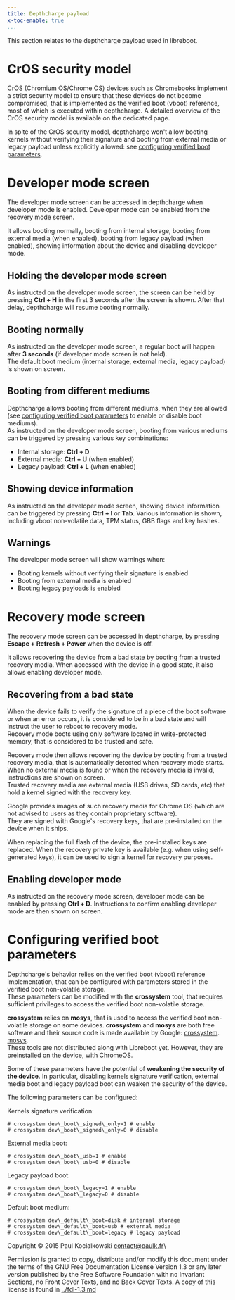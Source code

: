 ```yaml
---
title: Depthcharge payload 
x-toc-enable: true
...
```


This section relates to the depthcharge payload used in libreboot.

CrOS security model
===================

CrOS (Chromium OS/Chrome OS) devices such as Chromebooks implement a
strict security model to ensure that these devices do not become
compromised, that is implemented as the verified boot (vboot) reference,
most of which is executed within depthcharge. A detailed overview of the
CrOS security model is available on the dedicated page.

In spite of the CrOS security model, depthcharge won't allow booting
kernels without verifying their signature and booting from external
media or legacy payload unless explicitly allowed: see [configuring
verified boot parameters](#configuring_verified_boot_parameters).

Developer mode screen
=====================

The developer mode screen can be accessed in depthcharge when developer mode is
enabled.  Developer mode can be enabled from the recovery mode screen.

It allows booting normally, booting from internal storage, booting from
external media (when enabled), booting from legacy payload (when enabled),
showing information about the device and disabling developer mode.

Holding the developer mode screen
---------------------------------

As instructed on the developer mode screen, the screen can be held by
pressing **Ctrl + H** in the first 3 seconds after the screen is shown.
After that delay, depthcharge will resume booting normally.

Booting normally
----------------

As instructed on the developer mode screen, a regular boot will happen
after **3 seconds** (if developer mode screen is not held).\
The default boot medium (internal storage, external media, legacy
payload) is shown on screen.

Booting from different mediums
------------------------------

Depthcharge allows booting from different mediums, when they are allowed
(see [configuring verified boot
parameters](#configuring_verified_boot_parameters) to enable or disable
boot mediums).\
As instructed on the developer mode screen, booting from various mediums
can be triggered by pressing various key combinations:

-   Internal storage: **Ctrl + D**
-   External media: **Ctrl + U** (when enabled)
-   Legacy payload: **Ctrl + L** (when enabled)

Showing device information
--------------------------

As instructed on the developer mode screen, showing device information can be
triggered by pressing **Ctrl + I** or **Tab**.  Various information is shown,
including vboot non-volatile data, TPM status, GBB flags and key hashes.

Warnings
--------

The developer mode screen will show warnings when:

-   Booting kernels without verifying their signature is enabled
-   Booting from external media is enabled
-   Booting legacy payloads is enabled

Recovery mode screen
====================

The recovery mode screen can be accessed in depthcharge, by pressing
**Escape + Refresh + Power** when the device is off.

It allows recovering the device from a bad state by booting from a
trusted recovery media. When accessed with the device in a good state,
it also allows enabling developer mode.

Recovering from a bad state
---------------------------

When the device fails to verify the signature of a piece of the boot
software or when an error occurs, it is considered to be in a bad state
and will instruct the user to reboot to recovery mode.\
Recovery mode boots using only software located in write-protected
memory, that is considered to be trusted and safe.

Recovery mode then allows recovering the device by booting from a
trusted recovery media, that is automatically detected when recovery
mode starts. When no external media is found or when the recovery media
is invalid, instructions are shown on screen.\
Trusted recovery media are external media (USB drives, SD cards, etc)
that hold a kernel signed with the recovery key.

Google provides images of such recovery media for Chrome OS (which are
not advised to users as they contain proprietary software).\
They are signed with Google's recovery keys, that are pre-installed on
the device when it ships.

When replacing the full flash of the device, the pre-installed keys are
replaced. When the recovery private key is available (e.g. when using
self-generated keys), it can be used to sign a kernel for recovery
purposes.

Enabling developer mode
-----------------------

As instructed on the recovery mode screen, developer mode can be enabled
by pressing **Ctrl + D**.  Instructions to confirm enabling developer mode are
then shown on screen.

Configuring verified boot parameters
====================================

Depthcharge's behavior relies on the verified boot (vboot) reference
implementation, that can be configured with parameters stored in the
verified boot non-volatile storage.\
These parameters can be modified with the **crossystem** tool, that
requires sufficient privileges to access the verified boot non-volatile
storage.

**crossystem** relies on **mosys**, that is used to access the verified
boot non-volatile storage on some devices. **crossystem** and **mosys**
are both free software and their source code is made available by
Google:
[crossystem](https://chromium.googlesource.com/chromiumos/platform/vboot_reference/).
[mosys](https://chromium.googlesource.com/chromiumos/platform/mosys/).\
These tools are not distributed along with Libreboot yet. However, they
are preinstalled on the device, with ChromeOS.

Some of these parameters have the potential of **weakening the security
of the device**. In particular, disabling kernels signature
verification, external media boot and legacy payload boot can weaken the
security of the device.

The following parameters can be configured:

Kernels signature verification:

    # crossystem dev\_boot\_signed\_only=1 # enable
    # crossystem dev\_boot\_signed\_only=0 # disable

External media boot:

    # crossystem dev\_boot\_usb=1 # enable
    # crossystem dev\_boot\_usb=0 # disable

Legacy payload boot:

    # crossystem dev\_boot\_legacy=1 # enable 
    # crossystem dev\_boot\_legacy=0 # disable

Default boot medium:

    # crossystem dev\_default\_boot=disk # internal storage
    # crossystem dev\_default\_boot=usb # external media
    # crossystem dev\_default\_boot=legacy # legacy payload


Copyright © 2015 Paul Kocialkowski <contact@paulk.fr>\

Permission is granted to copy, distribute and/or modify this document
under the terms of the GNU Free Documentation License Version 1.3 or any later
version published by the Free Software Foundation
with no Invariant Sections, no Front Cover Texts, and no Back Cover Texts.
A copy of this license is found in [../fdl-1.3.md](../fdl-1.3.md)
